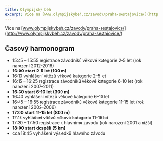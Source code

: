 ```yaml
---
title: Olympijský běh
excerpt: Více na [www.olympijskybeh.cz/zavody/praha-sestajovice/](http://www.olympijskybeh.cz/zavody/praha-sestajovice/)
---
```


Více na [www.olympijskybeh.cz/zavody/praha-sestajovice/](http://www.olympijskybeh.cz/zavody/praha-sestajovice/)

## Časový harmonogram

* 15:45 – 15:55 registrace závodníků věkové kategorie 2–5 let (rok narození 2012–2016)
* **16:00 start 2–5 let (100 m)**
* 16:10 vyhlášení vítězů věkové kategorie 2–5 let
* 16:15 – 16:25 registrace závodníků věkové kategorie 6–10 let (rok narození 2007–2011)
* **16:30 start 6–10 let (300 m)**
* 16:40 vyhlášení vítězů věkové kategorie 6–10 let
* 16:45 – 16:55 registrace závodníků věkové kategorie 11–15 let (rok narození 2002–2006)
* **17:00 start 11–15 let (800 m)**
* 17:15 vyhlášení vítězů věkové kategorie 11–15 let
* 17:30 – 17:50 registrace k hlavnímu závodu (rok narození 2001 a nižší)
* **18:00 start dospělí (5 km)**
* cca 18:45 vyhlášení výsledků hlavního závodu
